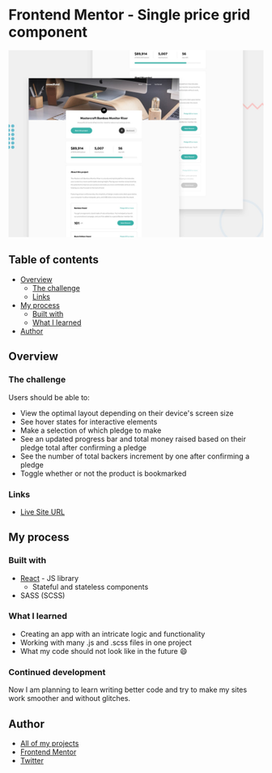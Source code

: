 # Frontend Mentor - Single price grid component

![Design preview for the Crowdfunding product page coding challenge](./src/assets/design/desktop-preview.jpg)

## Table of contents

- [Overview](#overview)
  - [The challenge](#the-challenge)
  - [Links](#links)
- [My process](#my-process)
  - [Built with](#built-with)
  - [What I learned](#what-i-learned)
- [Author](#author)

## Overview

### The challenge

Users should be able to:

- View the optimal layout depending on their device's screen size
- See hover states for interactive elements
- Make a selection of which pledge to make
- See an updated progress bar and total money raised based on their pledge total after confirming a pledge
- See the number of total backers increment by one after confirming a pledge
- Toggle whether or not the product is bookmarked

### Links

- [Live Site URL](https://crowdfunding-product-page-gold.vercel.app/)

## My process

### Built with

- [React](https://reactjs.org/) - JS library
  - Stateful and stateless components
- SASS (SCSS)

### What I learned

- Creating an app with an intricate logic and functionality
- Working with many .js and .scss files in one project
- What my code should not look like in the future 😄

### Continued development

Now I am planning to learn writing better code and try to make my sites work smoother and without glitches.

## Author

- [All of my projects](https://vercel.com/dashboard/projects)
- [Frontend Mentor](https://www.frontendmentor.io/profile/Bonrey)
- [Twitter](https://www.twitter.com/Bonrey5)
